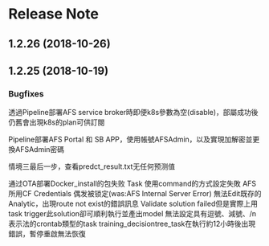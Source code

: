 # Release Note

## 1.2.26 (2018-10-26)


## 1.2.25 (2018-10-19)

### Bugfixes
透過Pipeline部署AFS service broker時即便k8s參數為空(disable)，部屬成功後仍舊會出現k8s的plan可供訂閱

Pipeline部署AFS Portal 和 SB APP，使用帳號AFSAdmin，以及實現加解密並更換AFSAdmin密碼

情境三最后一步，查看predct_result.txt无任何预测值

通过OTA部署Docker_install的包失败
Task 使用command的方式設定失敗
AFS 所用CF Credentials 偶发被锁定(was:AFS Internal Server Error)
無法Edit既存的Analytic，出現route not exist的錯誤訊息
Validate solution failed但是實際上用task trigger此solution卻可順利執行並產出model
無法設定具有逗號、減號、/n表示法的crontab類型的task
training_decisiontree_task在執行約12小時後出現錯誤，暫停重啟無法恢復

